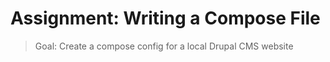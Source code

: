 # Assignment: Writing a Compose File

> Goal: Create a compose config for a local Drupal CMS website
